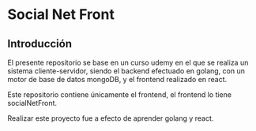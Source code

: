 # Social Net Front

## Introducción

El presente repositorio se base en un curso udemy en el que se realiza un sistema cliente-servidor, siendo el backend efectuado en golang, con un motor de base de datos mongoDB, y el frontend realizado en react.

Este repositorio contiene únicamente el frontend, el frontend lo tiene socialNetFront.

Realizar este proyecto fue a efecto de aprender golang y react.
